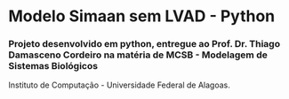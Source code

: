 # Modelo Simaan sem LVAD - Python

### Projeto desenvolvido em python, entregue ao Prof. Dr. Thiago Damasceno Cordeiro na matéria de MCSB - Modelagem de Sistemas Biológicos

Instituto de Computação - Universidade Federal de Alagoas.
